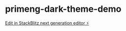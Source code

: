 # primeng-dark-theme-demo

[Edit in StackBlitz next generation editor ⚡️](https://stackblitz.com/~/github.com/acsgunc/primeng-dark-theme-demo)